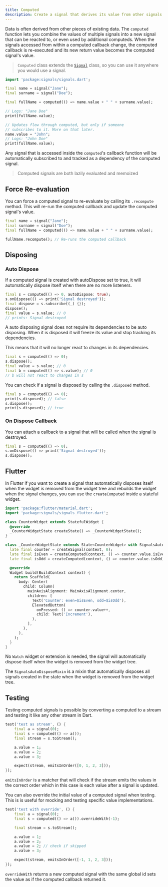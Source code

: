 ```yaml
---
title: Computed
description: Create a signal that derives its value from other signals
---
```


Data is often derived from other pieces of existing data. The `computed` function lets you combine the values of multiple signals into a new signal that can be reacted to, or even used by additional computeds. When the signals accessed from within a computed callback change, the computed callback is re-executed and its new return value becomes the computed signal's value.

> `Computed` class extends the [`Signal`](/core/signal/) class, so you can use it anywhere you would use a signal.

```dart
import 'package:signals/signals.dart';

final name = signal("Jane");
final surname = signal("Doe");

final fullName = computed(() => name.value + " " + surname.value);

// Logs: "Jane Doe"
print(fullName.value);

// Updates flow through computed, but only if someone
// subscribes to it. More on that later.
name.value = "John";
// Logs: "John Doe"
print(fullName.value);
```

Any signal that is accessed inside the `computed`'s callback function will be automatically subscribed to and tracked as a dependency of the computed signal.

> Computed signals are both lazily evaluated and memoized

## Force Re-evaluation

You can force a computed signal to re-evaluate by calling its `.recompute` method. This will re-run the computed callback and update the computed signal's value.

```dart
final name = signal("Jane");
final surname = signal("Doe");
final fullName = computed(() => name.value + " " + surname.value);

fullName.recompute(); // Re-runs the computed callback
```

## Disposing

### Auto Dispose

If a computed signal is created with autoDispose set to true, it will automatically dispose itself when there are no more listeners.

```dart
final s = computed(() => 0, autoDispose: true);
s.onDispose(() => print('Signal destroyed'));
final dispose = s.subscribe((_) {});
dispose();
final value = s.value; // 0
// prints: Signal destroyed
```

A auto disposing signal does not require its dependencies to be auto disposing. When it is disposed it will freeze its value and stop tracking its dependencies.

This means that it will no longer react to changes in its dependencies.

```dart
final s = computed(() => 0);
s.dispose();
final value = s.value; // 0
final b = computed(() => s.value); // 0
// b will not react to changes in s
```

You can check if a signal is disposed by calling the `.disposed` method.

```dart
final s = computed(() => 0);
print(s.disposed); // false
s.dispose();
print(s.disposed); // true
```

### On Dispose Callback

You can attach a callback to a signal that will be called when the signal is destroyed.

```dart
final s = computed(() => 0);
s.onDispose(() => print('Signal destroyed'));
s.dispose();
```


## Flutter

In Flutter if you want to create a signal that automatically disposes itself when the widget is removed from the widget tree and rebuilds the widget when the signal changes, you can use the `createComputed` inside a stateful widget.

```dart
import 'package:flutter/material.dart';
import 'package:signals/signals_flutter.dart';

class CounterWidget extends StatefulWidget {
  @override
  _CounterWidgetState createState() => _CounterWidgetState();
}

class _CounterWidgetState extends State<CounterWidget> with SignalsAutoDisposeMixin {
  late final counter = createSignal(context, 0);
  late final isEven = createComputed(context, () => counter.value.isEven);
  late final isOdd = createComputed(context, () => counter.value.isOdd);

  @override
  Widget build(BuildContext context) {
    return Scaffold(
      body: Center(
        child: Column(
          mainAxisAlignment: MainAxisAlignment.center,
          children: [
            Text('Counter: even=$isEven, odd=$isOdd'),
            ElevatedButton(
              onPressed: () => counter.value++,
              child: Text('Increment'),
            ),
          ],
        ),
      ),
    );
  }
}
```

No `Watch` widget or extension is needed, the signal will automatically dispose itself when the widget is removed from the widget tree.

The `SignalsAutoDisposeMixin` is a mixin that automatically disposes all signals created in the state when the widget is removed from the widget tree.

## Testing

Testing computed signals is possible by converting a computed to a stream and testing it like any other stream in Dart.

```dart
test('test as stream', () {
    final a = signal(0);
    final s = computed(() => a());
    final stream = s.toStream();

    a.value = 1;
    a.value = 2;
    a.value = 3;

    expect(stream, emitsInOrder([0, 1, 2, 3]));
});
```

`emitsInOrder` is a matcher that will check if the stream emits the values in the correct order which in this case is each value after a signal is updated.

You can also override the initial value of a computed signal when testing. This is is useful for mocking and testing specific value implementations.

```dart
test('test with override', () {
    final a = signal(0);
    final s = computed(() => a()).overrideWith(-1);

    final stream = s.toStream();

    a.value = 1;
    a.value = 2;
    a.value = 2; // check if skipped
    a.value = 3;

    expect(stream, emitsInOrder([-1, 1, 2, 3]));
});
```

`overrideWith` returns a new computed signal with the same global id sets the value as if the computed callback returned it.

